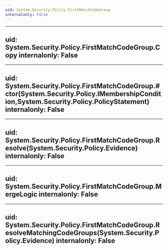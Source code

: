 ```yaml
---
uid: System.Security.Policy.FirstMatchCodeGroup
internalonly: False
---
```


---
uid: System.Security.Policy.FirstMatchCodeGroup.Copy
internalonly: False
---

---
uid: System.Security.Policy.FirstMatchCodeGroup.#ctor(System.Security.Policy.IMembershipCondition,System.Security.Policy.PolicyStatement)
internalonly: False
---

---
uid: System.Security.Policy.FirstMatchCodeGroup.Resolve(System.Security.Policy.Evidence)
internalonly: False
---

---
uid: System.Security.Policy.FirstMatchCodeGroup.MergeLogic
internalonly: False
---

---
uid: System.Security.Policy.FirstMatchCodeGroup.ResolveMatchingCodeGroups(System.Security.Policy.Evidence)
internalonly: False
---
